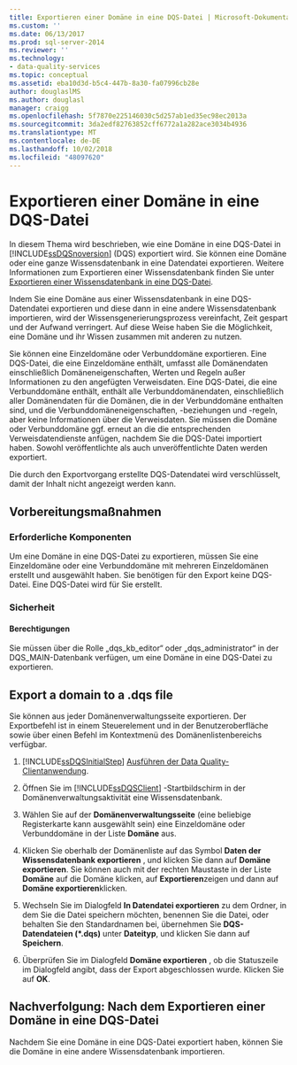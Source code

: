 ```yaml
---
title: Exportieren einer Domäne in eine DQS-Datei | Microsoft-Dokumentation
ms.custom: ''
ms.date: 06/13/2017
ms.prod: sql-server-2014
ms.reviewer: ''
ms.technology:
- data-quality-services
ms.topic: conceptual
ms.assetid: eba10d3d-b5c4-447b-8a30-fa07996cb28e
author: douglaslMS
ms.author: douglasl
manager: craigg
ms.openlocfilehash: 5f7870e225146030c5d257ab1ed35ec98ec2013a
ms.sourcegitcommit: 3da2edf82763852cff6772a1a282ace3034b4936
ms.translationtype: MT
ms.contentlocale: de-DE
ms.lasthandoff: 10/02/2018
ms.locfileid: "48097620"
---
```

# <a name="export-a-domain-to-a-dqs-file"></a>Exportieren einer Domäne in eine DQS-Datei
  In diesem Thema wird beschrieben, wie eine Domäne in eine DQS-Datei in [!INCLUDE[ssDQSnoversion](../includes/ssdqsnoversion-md.md)] (DQS) exportiert wird. Sie können eine Domäne oder eine ganze Wissensdatenbank in eine Datendatei exportieren. Weitere Informationen zum Exportieren einer Wissensdatenbank finden Sie unter [Exportieren einer Wissensdatenbank in eine DQS-Datei](../../2014/data-quality-services/export-a-knowledge-base-to-a-dqs-file.md).  
  
 Indem Sie eine Domäne aus einer Wissensdatenbank in eine DQS-Datendatei exportieren und diese dann in eine andere Wissensdatenbank importieren, wird der Wissensgenerierungsprozess vereinfacht, Zeit gespart und der Aufwand verringert. Auf diese Weise haben Sie die Möglichkeit, eine Domäne und ihr Wissen zusammen mit anderen zu nutzen.  
  
 Sie können eine Einzeldomäne oder Verbunddomäne exportieren. Eine DQS-Datei, die eine Einzeldomäne enthält, umfasst alle Domänendaten einschließlich Domäneneigenschaften, Werten und Regeln außer Informationen zu den angefügten Verweisdaten. Eine DQS-Datei, die eine Verbunddomäne enthält, enthält alle Verbunddomänendaten, einschließlich aller Domänendaten für die Domänen, die in der Verbunddomäne enthalten sind, und die Verbunddomäneneigenschaften, -beziehungen und -regeln, aber keine Informationen über die Verweisdaten. Sie müssen die Domäne oder Verbunddomäne ggf. erneut an die die entsprechenden Verweisdatendienste anfügen, nachdem Sie die DQS-Datei importiert haben. Sowohl veröffentlichte als auch unveröffentlichte Daten werden exportiert.  
  
 Die durch den Exportvorgang erstellte DQS-Datendatei wird verschlüsselt, damit der Inhalt nicht angezeigt werden kann.  
  
##  <a name="BeforeYouBegin"></a> Vorbereitungsmaßnahmen  
  
###  <a name="Prerequisites"></a> Erforderliche Komponenten  
 Um eine Domäne in eine DQS-Datei zu exportieren, müssen Sie eine Einzeldomäne oder eine Verbunddomäne mit mehreren Einzeldomänen erstellt und ausgewählt haben. Sie benötigen für den Export keine DQS-Datei. Eine DQS-Datei wird für Sie erstellt.  
  
###  <a name="Security"></a> Sicherheit  
  
####  <a name="Permissions"></a> Berechtigungen  
 Sie müssen über die Rolle „dqs_kb_editor“ oder „dqs_administrator“ in der DQS_MAIN-Datenbank verfügen, um eine Domäne in eine DQS-Datei zu exportieren.  
  
##  <a name="Export"></a> Export a domain to a .dqs file  
 Sie können aus jeder Domänenverwaltungsseite exportieren. Der Exportbefehl ist in einem Steuerelement und in der Benutzeroberfläche sowie über einen Befehl im Kontextmenü des Domänenlistenbereichs verfügbar.  
  
1.  [!INCLUDE[ssDQSInitialStep](../includes/ssdqsinitialstep-md.md)] [Ausführen der Data Quality-Clientanwendung](../../2014/data-quality-services/run-the-data-quality-client-application.md).  
  
2.  Öffnen Sie im [!INCLUDE[ssDQSClient](../includes/ssdqsclient-md.md)] -Startbildschirm in der Domänenverwaltungsaktivität eine Wissensdatenbank.  
  
3.  Wählen Sie auf der **Domänenverwaltungsseite** (eine beliebige Registerkarte kann ausgewählt sein) eine Einzeldomäne oder Verbunddomäne in der Liste **Domäne** aus.  
  
4.  Klicken Sie oberhalb der Domänenliste auf das Symbol **Daten der Wissensdatenbank exportieren** , und klicken Sie dann auf **Domäne exportieren**. Sie können auch mit der rechten Maustaste in der Liste **Domäne** auf die Domäne klicken, auf **Exportieren**zeigen und dann auf **Domäne exportieren**klicken.  
  
5.  Wechseln Sie im Dialogfeld **In Datendatei exportieren** zu dem Ordner, in dem Sie die Datei speichern möchten, benennen Sie die Datei, oder behalten Sie den Standardnamen bei, übernehmen Sie **DQS-Datendateien (\*.dqs)** unter **Dateityp**, und klicken Sie dann auf **Speichern**.  
  
6.  Überprüfen Sie im Dialogfeld **Domäne exportieren** , ob die Statuszeile im Dialogfeld angibt, dass der Export abgeschlossen wurde. Klicken Sie auf **OK**.  
  
##  <a name="FollowUp"></a> Nachverfolgung: Nach dem Exportieren einer Domäne in eine DQS-Datei  
 Nachdem Sie eine Domäne in eine DQS-Datei exportiert haben, können Sie die Domäne in eine andere Wissensdatenbank importieren.  
  
  
